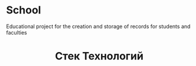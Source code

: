 # School
Educational project for the creation and storage of records for students and faculties
<h1 align="center">Стек Технологий</h1>
